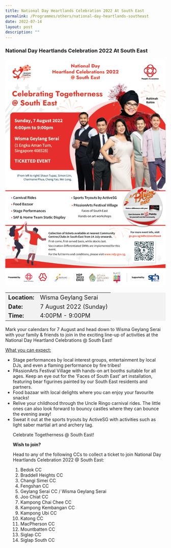 ```yaml
---
title: National Day Heartlands Celebration 2022 At South East
permalink: /Programmes/others/national-day-heartlands-southeast
date: 2022-07-14
layout: post
description: ""
---
```

### National Day Heartlands Celebration 2022 At South East ###

<img style="width:600px; height:auto" src="/images/Programmes%20(August%202022)/NDCHL_SE_Poster.png">

<table  style="font-size:130%; background-color:#f2f2f2">
	<tbody>
		<tr>
			 <td><b>Location:</b></td><td>Wisma Geylang Serai</td>
		</tr>
		<tr>
		 <td><b>Date:</b> </td><td>7 August 2022 (Sunday)</td>
		</tr>
		<tr>
			<td> <b>Time:</b> </td><td>4:00PM - 9:00PM</td>
		</tr>
	</tbody>
</table>

Mark your calendars for 7 August and head down to Wisma Geylang Serai with your family & friends to join in the exciting line-up of activities at the National Day Heartland Celebrations @ South East!

<u>What you can expect:</u>
<ul>
	<li>Stage performances by local interest groups, entertainment by local DJs, and even a flaming performance by fire tribes!</li>
	<li>PAssionArts Festival Village with hands-on art booths suitable for all ages. Keep an eye out for the 'Faces of South East' art installation, featuring bear figurines painted by our South East residents and partners.</li>
	<li>Food bazaar with local delights where you can enjoy your favourite snacks!</li>
	<li>Relive your childhood through the Uncle Ringo carnival rides. The little ones can also look forward to bouncy castles where they can bounce the evening away!</li>
	<li>Sweat it out at the sports tryouts by ActiveSG with activities such as light saber martial art and archery tag.</li>


Celebrate Togetherness @ South East!



<b>Wish to join?</b>

Head to any of the following CCs to collect a ticket to join National Day Heartlands Celebration 2022 @ South East:
<ol>
	<li>Bedok CC</li>
	<li>Braddell Heights CC</li>
	<li>Changi Simei CC</li>
	<li>Fengshan CC</li>
	<li>Geylang Serai CC / Wisma Geylang Serai</li>
	<li>Joo Chiat CC</li>
	<li>Kampong Chai Chee CC</li>
	<li>Kampong Kembangan CC</li>
	<li>Kampong Ubi CC</li>
	<li>Katong CC</li>
	<li>MacPherson CC</li>
	<li>Mountbatten CC</li>
	<li>Siglap CC</li>
	<li>Siglap South CC</li>